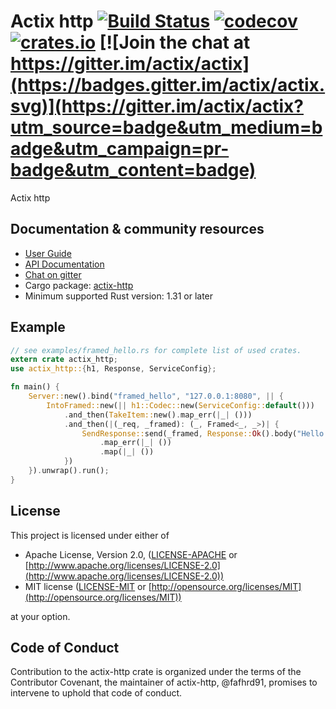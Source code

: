 # Actix http [![Build Status](https://travis-ci.org/actix/actix-web.svg?branch=master)](https://travis-ci.org/actix/actix-web)  [![codecov](https://codecov.io/gh/actix/actix-web/branch/master/graph/badge.svg)](https://codecov.io/gh/actix/actix-web) [![crates.io](https://meritbadge.herokuapp.com/actix-http)](https://crates.io/crates/actix-http) [![Join the chat at https://gitter.im/actix/actix](https://badges.gitter.im/actix/actix.svg)](https://gitter.im/actix/actix?utm_source=badge&utm_medium=badge&utm_campaign=pr-badge&utm_content=badge)

Actix http

## Documentation & community resources

* [User Guide](https://actix.rs/docs/)
* [API Documentation](https://docs.rs/actix-http/)
* [Chat on gitter](https://gitter.im/actix/actix)
* Cargo package: [actix-http](https://crates.io/crates/actix-http)
* Minimum supported Rust version: 1.31 or later

## Example

```rust
// see examples/framed_hello.rs for complete list of used crates.
extern crate actix_http;
use actix_http::{h1, Response, ServiceConfig};

fn main() {
    Server::new().bind("framed_hello", "127.0.0.1:8080", || {
        IntoFramed::new(|| h1::Codec::new(ServiceConfig::default()))	// <- create h1 codec
            .and_then(TakeItem::new().map_err(|_| ()))	                // <- read one request
            .and_then(|(_req, _framed): (_, Framed<_, _>)| {	        // <- send response and close conn
                SendResponse::send(_framed, Response::Ok().body("Hello world!"))
                    .map_err(|_| ())
                    .map(|_| ())
            })
    }).unwrap().run();
}
```

## License

This project is licensed under either of

* Apache License, Version 2.0, ([LICENSE-APACHE](LICENSE-APACHE) or [http://www.apache.org/licenses/LICENSE-2.0](http://www.apache.org/licenses/LICENSE-2.0))
* MIT license ([LICENSE-MIT](LICENSE-MIT) or [http://opensource.org/licenses/MIT](http://opensource.org/licenses/MIT))

at your option.

## Code of Conduct

Contribution to the actix-http crate is organized under the terms of the
Contributor Covenant, the maintainer of actix-http, @fafhrd91, promises to
intervene to uphold that code of conduct.
